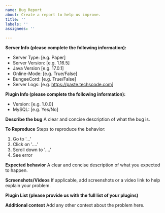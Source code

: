 ```yaml
---
name: Bug Report
about: Create a report to help us improve.
title: ''
labels: ''
assignees: ''

---
```


**Server Info (please complete the following information):**
 - Server Type: [e.g. Paper]
 - Server Version: [e.g. 1.16.5]
 - Java Version [e.g. 17.0.1]
 - Online-Mode: [e.g. True/False]
 - BungeeCord: [e.g. True/False]
 - Server Logs: [e.g. https://paste.techscode.com]

**Plugin Info (please complete the following information):**
 - Version: [e.g. 1.0.0]
 - MySQL: [e.g. Yes/No]

**Describe the bug**
A clear and concise description of what the bug is.

**To Reproduce**
Steps to reproduce the behavior:
1. Go to '...'
2. Click on '....'
3. Scroll down to '....'
4. See error

**Expected behavior**
A clear and concise description of what you expected to happen.

**Screenshots/Videos**
If applicable, add screenshots or a video link to help explain your problem.

**Plugin List (please provide us with the full list of your plugins)**

**Additional context**
Add any other context about the problem here.
